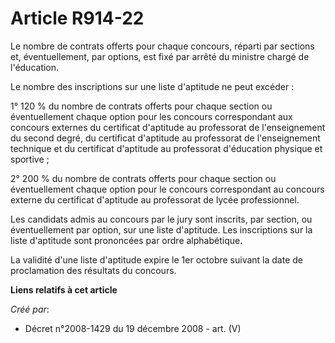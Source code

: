 # Article R914-22

Le nombre de contrats offerts pour chaque concours, réparti par sections et,  éventuellement, par options, est fixé par
arrêté du ministre chargé de  l'éducation.

Le nombre des inscriptions sur une liste  d'aptitude ne peut excéder :

1° 120 % du nombre de contrats  offerts pour chaque section ou éventuellement chaque option pour les concours  correspondant
aux concours externes du certificat d'aptitude au professorat de  l'enseignement du second degré, du certificat d'aptitude au
professorat de  l'enseignement technique et du certificat d'aptitude au professorat d'éducation  physique et sportive ;

2° 200 % du nombre de contrats offerts  pour chaque section ou éventuellement chaque option pour le concours  correspondant
au concours externe du certificat d'aptitude au professorat de  lycée professionnel.

Les candidats admis au concours par le  jury sont inscrits, par section, ou éventuellement par option, sur une liste
d'aptitude. Les inscriptions sur la liste d'aptitude sont prononcées par ordre  alphabétique.

La validité d'une liste d'aptitude expire le 1er  octobre suivant la date de proclamation des résultats du concours.

**Liens relatifs à cet article**

_Créé par_:

  - Décret n°2008-1429 du 19 décembre 2008 - art. (V)
